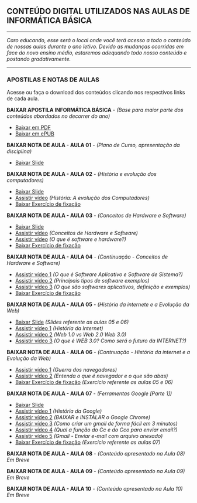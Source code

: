 ## CONTEÚDO DIGITAL UTILIZADOS NAS AULAS DE INFORMÁTICA BÁSICA
------------
_Caro educando, esse será o local onde você terá acesso a todo o conteúdo de nossas aulas durante o ano letivo. 
Devido as mudanças ocorridas em face do novo ensino médio, estaremos adequando todo nosso conteúdo e postando gradativamente._

------------

### APOSTILAS E NOTAS DE AULAS

Acesse ou faça o download dos conteúdos clicando nos respectivos links de cada aula.

**BAIXAR APOSTILA INFORMÁTICA BÁSICA** - _(Base para maior parte dos conteúdos abordados no decorrer do ano)_
- [Baixar em PDF](https://github.com/jussieprof/jussieprof.github.io/raw/gh-pages/apostilas/Ebook%20Inform%C3%A1tica%20B%C3%A1sica%20ePUB.epub)
- [Baixar em ePUB](https://github.com/jussieprof/jussieprof.github.io/raw/gh-pages/apostilas/Ebook%20Inform%C3%A1tica%20B%C3%A1sica%20ePUB.epub)

**BAIXAR NOTA DE AULA - AULA 01** - _(Plano de Curso, apresentação da disciplina)_
- [Baixar Slide](url)

**BAIXAR NOTA DE AULA - AULA 02** - _(História e evolução dos computadores)_
- [Baixar Slide](https://github.com/jussieprof/jussieprof.github.io/raw/gh-pages/slides/AULA%2002%20-%20HIST%C3%93RIA%20E%20EVOLU%C3%87%C3%83O.pdf)
- [Assistir vídeo](https://www.youtube.com/watch?v=mFdUqqwzbVs) _(História: A evolução dos Computadores)_
- [Baixar Exercício de fixação](https://github.com/jussieprof/jussieprof.github.io/raw/gh-pages/exercicios/EXERC%C3%8DCIO%20DE%20FIXA%C3%87%C3%83O%20-%20AULA%2002.pdf)

**BAIXAR NOTA DE AULA - AULA 03** - _(Conceitos de Hardware e Software)_
- [Baixar Slide](https://github.com/jussieprof/jussieprof.github.io/raw/gh-pages/slides/AULA%2003%20e%2004%20-%20HARDWARE%20E%20SOFTWARE.pdf)
- [Assistir vídeo](https://www.youtube.com/watch?v=Z5TvnCWPwes) _(Conceitos de Hardware e Software)_
- [Assistir vídeo](https://www.youtube.com/watch?v=RM8bBzHggu8) _(O que é software e hardware?)_
- [Baixar Exercício de fixação](https://github.com/jussieprof/jussieprof.github.io/raw/gh-pages/exercicios/EXERC%C3%8DCIO%20DE%20FIXA%C3%87%C3%83O%20-%20AULA%2003.pdf)

**BAIXAR NOTA DE AULA - AULA 04** - _(Continuação - Conceitos de Hardware e Software)_
- [Assistir vídeo 1](https://www.youtube.com/watch?v=t3QGCGJck3U) _(O que é Software Aplicativo e Software de Sistema?)_
- [Assistir vídeo 2](https://www.youtube.com/watch?v=DhvY3nIgZNQ) _(Principais tipos de software exemplos)_
- [Assistir vídeo 3](https://www.youtube.com/watch?v=VhpTG8s5Klo) _(O que são softwares aplicativos, definição e exemplos)_
- [Baixar Exercício de fixação](https://github.com/jussieprof/jussieprof.github.io/raw/gh-pages/slides/AULA%2002%20-%20HIST%C3%93RIA%20E%20EVOLU%C3%87%C3%83O.pdf)

**BAIXAR NOTA DE AULA - AULA 05** - _(História da internete e a Evolução da Web)_
- [Baixar Slide](https://github.com/jussieprof/jussieprof.github.io/raw/gh-pages/slides/AULA%2005%20e%2006%20-%20EVOLU%C3%87%C3%83O%20DA%20WEB.pdf) _(Slides referente as aulas 05 e 06)_
- [Assistir vídeo 1](https://www.youtube.com/watch?v=pKxWPo73pX0) _(História da Internet)_
- [Assistir vídeo 2](https://www.youtube.com/watch?v=Cw7KpTDV2tQ) _(Web 1.0 vs Web 2.0 Web 3.0)_
- [Assistir vídeo 3](https://www.youtube.com/watch?v=91kUkH9HM4M) _(O que é WEB 3.0? Como será o futuro da INTERNET?)_

**BAIXAR NOTA DE AULA - AULA 06** - _(Contnuação - História da internet e a Evolução da Web)_
- [Assistir vídeo 1](https://www.youtube.com/watch?v=3yTDZTKwj-o) _(Guerra dos navegadores)_
- [Assistir vídeo 2](https://www.youtube.com/watch?v=u_HJ6kbiOg0) _(Entenda o que é navegador e o que são abas)_
- [Baixar Exercício de fixação](https://github.com/jussieprof/jussieprof.github.io/raw/gh-pages/exercicios/EXERC%C3%8DCIO%20DE%20FIXA%C3%87%C3%83O%20-%20AULA%2006.pdf) _(Exercício referente as aulas 05 e 06)_

**BAIXAR NOTA DE AULA - AULA 07** - _(Ferramentas Google [Parte 1])_
- [Baixar Slide](https://github.com/jussieprof/jussieprof.github.io/raw/gh-pages/slides/AULA%2007%20-%20FERRAMENTAS%20GOOGLE%20-%20PARTE%201.pdf)
- [Assistir vídeo 1](https://www.youtube.com/watch?v=UcxkleN7Wek&t=32s) _(História da Google)_
- [Assistir vídeo 2](https://www.youtube.com/watch?v=IUC-VkiPgTo&t=45s) _(BAIXAR e INSTALAR o Google Chrome)_
- [Assistir vídeo 3](https://www.youtube.com/watch?v=qXtzobMvNCg&t=39s) _(Como criar um gmail de forma fácil em 3 minutos)_
- [Assistir vídeo 4](https://www.youtube.com/watch?v=S3EymlGW1R0) _(Qual a função do Cc e do Cco para enviar email?)_
- [Assistir vídeo 5](https://www.youtube.com/watch?v=Of8SzCdRQ0g&t=15s) _(Gmail - Enviar e-mail com arquivo anexado)_
- [Baixar Exercício de fixação](https://github.com/jussieprof/jussieprof.github.io/raw/gh-pages/exercicios/EXERC%C3%8DCIO%20DE%20FIXA%C3%87%C3%83O%20-%20AULA%2006.pdf) _(Exercício referente as aulas 07)_

**BAIXAR NOTA DE AULA - AULA 08** - _(Conteúdo apresentado na Aula 08)_
_Em Breve_

**BAIXAR NOTA DE AULA - AULA 09** - _(Conteúdo apresentado na Aula 09)_
_Em Breve_

**BAIXAR NOTA DE AULA - AULA 10** - _(Conteúdo apresentado na Aula 10)_
_Em Breve_